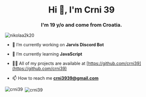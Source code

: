 <h1 align="center">Hi 👋, I'm Crni 39</h1>

<h3 align="center">I'm 19 y/o and come from Croatia.</h3>

<p align="left"> <img src="https://komarev.com/ghpvc/?username=crni39&label=Profile%20views&color=0e75b6&style=flat" alt="nikolaa2k20" /> </p>



- 🔭 I’m currently working on **Jarvis Discord Bot**

- 🌱 I’m currently learning **JavaScript**

- 👨‍💻 All of my projects are available at [https://github.com/crni39](https://github.com/crni39)

- 📫 How to reach me **crni3939@gmail.com**



<p><img align="left" src="https://github-readme-stats.vercel.app/api/top-langs?username=crni39&show_icons=true&locale=en&layout=compact" alt="crni39" /></p>

<p>&nbsp;<img align="center" src="https://github-readme-stats.vercel.app/api?username=crni39&show_icons=true&locale=en" alt="crni39" /></p>
